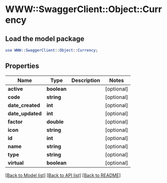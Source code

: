 # WWW::SwaggerClient::Object::Currency

## Load the model package
```perl
use WWW::SwaggerClient::Object::Currency;
```

## Properties
Name | Type | Description | Notes
------------ | ------------- | ------------- | -------------
**active** | **boolean** |  | [optional] 
**code** | **string** |  | [optional] 
**date_created** | **int** |  | [optional] 
**date_updated** | **int** |  | [optional] 
**factor** | **double** |  | [optional] 
**icon** | **string** |  | [optional] 
**id** | **int** |  | [optional] 
**name** | **string** |  | [optional] 
**type** | **string** |  | [optional] 
**virtual** | **boolean** |  | [optional] 

[[Back to Model list]](../README.md#documentation-for-models) [[Back to API list]](../README.md#documentation-for-api-endpoints) [[Back to README]](../README.md)


